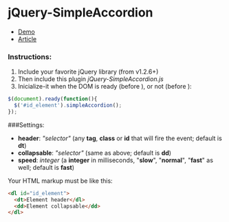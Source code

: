 # jQuery-SimpleAccordion

-  [Demo](http://juanbrujo.github.io/jQuery-SimpleAccordion)
-  [Article](http://www.csslab.cl/2008/09/17/jquery-plugin-simpleaccordion/)

### Instructions:

1.  Include your favorite jQuery library (from v1.2.6+)
2.  Then include this plugin _jQuery-SimpleAccordion.js_
3.  Inicialize-it when the DOM is ready (before </head>), or not (before </body>):

```javascript
$(document).ready(function(){
  $('#id_element').simpleAccordion();
});
```

###Settings:

- **header**: _"selector"_ (any **tag**, **class** or **id** that will fire the event; default is **dt**)
- **collapsable**: _"selector"_ (same as above; default is **dd**)
- **speed**: _integer_ (a **integer** in milliseconds, "**slow**", "**normal**", "**fast**" as well; default is **fast**)

Your HTML markup must be like this:

```html
<dl id="id_element">
  <dt>Element header</dl>
  <dd>Element collapsable</dd>
</dl>
````
